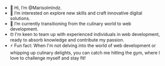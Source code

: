 - 👋 Hi, I’m @Marisolmlndz.
- 👀 I’m interested on explore new skills and craft innovative digital solutions.
- 🌱 I’m currently transitioning from the culinary world to web development.
- 🤓 I'm keen to team up with experienced individuals in web development, ready to absorb knowledge and contribute my passion.
- ⚡ Fun fact: When I'm not delving into the world of web development or whipping up culinary delights, you can catch me hitting the gym, where I love to challenge myself and stay fit!





<!---
Marisolmlndz/Marisolmlndz is a ✨ special ✨ repository because its `README.md` (this file) appears on your GitHub profile.
You can click the Preview link to take a look at your changes.
--->

